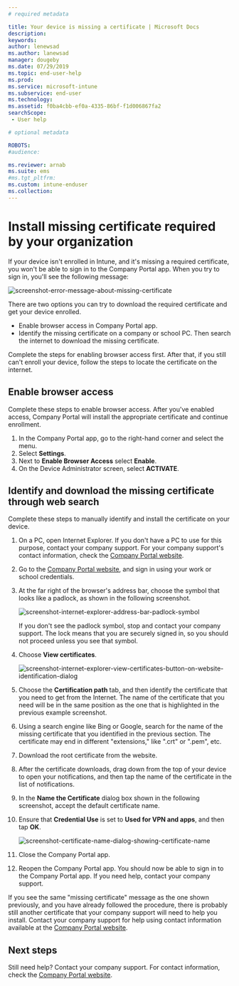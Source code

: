 ```yaml
---
# required metadata

title: Your device is missing a certificate | Microsoft Docs
description:
keywords:
author: lenewsad
ms.author: lanewsad
manager: dougeby
ms.date: 07/29/2019
ms.topic: end-user-help
ms.prod:
ms.service: microsoft-intune
ms.subservice: end-user
ms.technology:
ms.assetid: f0ba4cbb-ef0a-4335-86bf-f1d006867fa2
searchScope:
 - User help

# optional metadata

ROBOTS:
#audience:

ms.reviewer: arnab
ms.suite: ems
#ms.tgt_pltfrm:
ms.custom: intune-enduser
ms.collection: 
---
```


# Install missing certificate required by your organization  

If your device isn't enrolled in Intune, and it's missing a required certificate, you won't be able to sign in to the Company Portal app. When you try to sign in, you'll see the following message:

![screenshot-error-message-about-missing-certificate](./media/andr-cert_install-1-cert_missing.png)

There are two options you can try to download the required certificate and get your device enrolled. 

- Enable browser access in Company Portal app.
- Identify the missing certificate on a company or school PC. Then search the internet to download the missing certificate. 

Complete the steps for enabling browser access first. After that, if you still can't enroll your device, follow the steps to locate the certificate on the internet. 

## Enable browser access
Complete these steps to enable browser access. After you've enabled access, Company Portal will install the appropriate certificate and continue enrollment.    

1. In the Company Portal app, go to the right-hand corner and select the menu.  
2. Select **Settings**.  
3. Next to **Enable Browser Access** select **Enable**.  
4. On the Device Administrator screen, select **ACTIVATE**. 

## Identify and download the missing certificate through web search
Complete these steps to manually identify and install the certificate on your device.  

1. On a PC, open Internet Explorer. If you don't have a PC to use for this purpose, contact your company support. For your company support's contact information, check the [Company Portal website](https://go.microsoft.com/fwlink/?linkid=2010980).

2. Go to the [Company Portal website](https://go.microsoft.com/fwlink/?linkid=2010980), and sign in using your work or school credentials.

3. At the far right of the browser's address bar, choose the symbol that looks like a padlock, as shown in the following screenshot.

    ![screenshot-internet-explorer-address-bar-padlock-symbol](./media/andr-missing-cert-ie-padlock-symbol.png)

    If you don't see the padlock symbol, stop and contact your company support. The lock means that you are securely signed in, so you should not proceed unless you see that symbol.

4. Choose **View certificates**.

    ![screenshot-internet-explorer-view-certificates-button-on-website-identification-dialog](./media/andr-missg-cert-ie-view-cert-button.png)

5. Choose the **Certification path** tab, and then identify the certificate that you need to get from the Internet. The name of the certificate that you need will be in the same position as the one that is highlighted in the previous example screenshot.

6. Using a search engine like Bing or Google, search for the name of the missing certificate that you identified in the previous section. The certificate may end in different "extensions," like ".crt" or ".pem", etc.

7. Download the root certificate from the website.

8. After the certificate downloads, drag down from the top of your device to open your notifications, and then tap the name of the certificate in the list of notifications.

4. In the **Name the Certificate** dialog box shown in the following screenshot, accept the default certificate name.

5. Ensure that **Credential Use** is set to **Used for VPN and apps**, and then tap **OK**.

    ![screenshot-certificate-name-dialog-showing-certificate-name](./media/andr-missing-cert-cert-name.png)

6. Close the Company Portal app.

7. Reopen the Company Portal app. You should now be able to sign in to the Company Portal app. If you need help, contact your company support.

If you see the same "missing certificate" message as the one shown previously, and you have already followed the procedure, there is probably still another certificate that your company support will need to help you install. Contact your company support for help using contact information available at the [Company Portal website](https://go.microsoft.com/fwlink/?linkid=2010980).

## Next steps  

Still need help? Contact your company support. For contact information, check the [Company Portal website](https://go.microsoft.com/fwlink/?linkid=2010980).  
